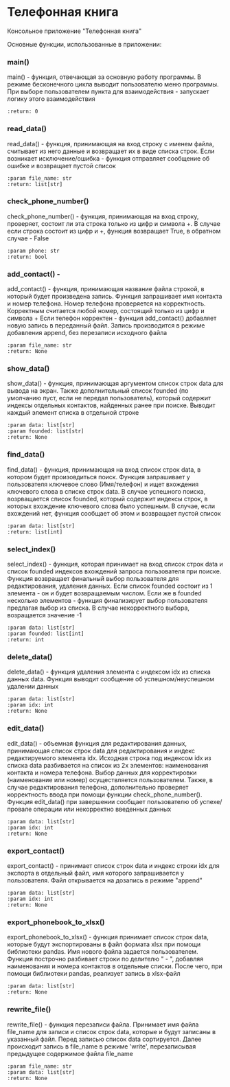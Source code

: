 # Телефонная книга

Консольное приложение "Телефонная книга"

Основные функции, использованные в приложении:

### main()
main() - функция, отвечающая за основную работу программы. В режиме бесконечного цикла выводит пользователю
    меню программы. При выборе пользователем пункта для взаимодействия - запускает логику этого взаимодействия

    :return: 0

### read_data()
read_data() - функция, принимающая на вход строку с именем файла, считывает из него данные
    и возвращает их в виде списка строк. Если возникает исключение/ошибка - функция отправляет сообщение об ошибке
    и возвращает пустой список

    :param file_name: str
    :return: list[str]

### check_phone_number() 
check_phone_number() - функция, принимающая на вход строку, проверяет, состоит ли эта строка
    только из цифр и символа +. В случае если строка состоит из цифр и +, функция возвращает True,
    в обратном случае - False

    :param phone: str
    :return: bool

### add_contact() - 
add_contact() - функция, принимающая название файла строкой, в который будет произведена запись.
    Функция запрашивает имя контакта и номер телефона. Номер телефона проверяется на корректность.
    Корректным считается любой номер, состоящий только из цифр и символа +
    Если телефон корректен - функция add_contact() добавляет новую запись в переданный файл.
    Запись производится в режиме добавления append, без перезаписи исходного файла

    :param file_name: str
    :return: None

### show_data()
show_data() - функция, принимающая аргументом список строк data для вывода на экран.
    Также дополнительный список founded (по умолчанию пуст, если не передал пользователь),
    который содержит индексы отдельных контактов, найденных ранее при поиске.
    Выводит каждый элемент списка в отдельной строке

    :param data: list[str]
    :param founded: list[str]
    :return: None

### find_data()
find_data() - функция, принимающая на вход список строк data, в котором будет произовдиться поиск.
    Функция запрашивает у пользователя ключевое слово (Имя/телефон) и ищет вхождения ключевого слова
    в списке строк data. В случае успешного поиска, возрващается список founded, который содержит индексы
    строк, в которых вхождение ключевого слова было успешным. В случае, если вхождений нет, функция сообщает об этом
    и возвращает пустой список

    :param data: list[str]
    :return: list[int]

### select_index()
select_index() - функция, которая принимает на вход список строк data и список founded индексов вхождений запроса
     пользователя при поиске. Функция возвращает финальный выбор пользователя для редактирования, удаления
    данных. Если список founded состоит из 1 элемента - он и будет возвращаемым числом. Если же в founded несколько
    элементов - функция финализирует выбор пользователя предлагая выбор из списка. В случае некорректного выбора,
    возращается значение -1

    :param data: list[str]
    :param founded: list[int]
    :return: int

### delete_data()
delete_data() - функция удаления элемента с индексом idx из списка данных data. Функция выводит сообщение
    об успешном/неуспешном удалении данных

    :param data: list[str]
    :param idx: int
    :return: None

### edit_data()
edit_data() - объемная функция для редактирования данных, принимающая список строк data для редактирования
    и индекс редактируемого элемента idx. Исходная строка под индексом idx из списка data разбивается на список
    из 2х элементов: наименования контакта и номера телефона. Выбор данных для корректировки (наименование или номер)
    осуществляется пользователем. Также, в случае редактирования телефона, дополнительно проверяет корректность ввода
    при помощи функции check_phone_number(). Функция edit_data() при завершении сообщает пользователю об
    успехе/провале операции или некорректно введенных данных

    :param data: list[str]
    :param idx: int
    :return: None

### export_contact()
export_contact() - принимает список строк data и индекс строки idx для экспорта в отдельный файл, имя которого
    запрашивается у пользователя. Файл открывается на дозапись в режиме "append"

    :param data: list[str]
    :param idx: int
    :return: None

### export_phonebook_to_xlsx()
export_phonebook_to_xlsx() - функция принимает список строк data, которые будут экспортированы в файл формата
    xlsx при помощи библиотеки pandas. Имя нового файла задается пользователем. Функция построчно разбивает
    строки по делителю " - ", добавляя наименования и номера контактов в отдельные списки. После чего, при помощи
    библиотеки pandas, реализует запись в xlsx-файл

    :param data: list[str]
    :return: None

### rewrite_file()
rewrite_file() - функция перезаписи файла. Принимает имя файла file_name для записи и список строк data,
    которые и будут записаны в указанный файл. Перед записью список data сортируется.
    Далее происходит запись в file_name в режиме 'write', перезаписывая предыдущее содержимое файла file_name

    :param file_name: str
    :param data: list[str]
    :return: None
